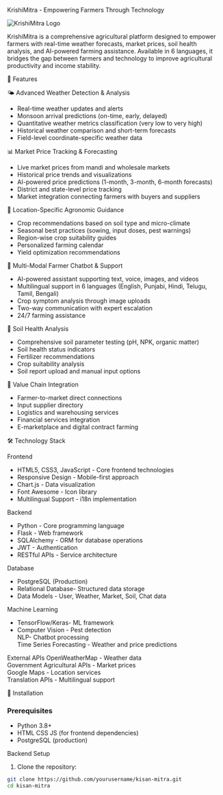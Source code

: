  KrishiMitra - Empowering Farmers Through Technology

![KrishiMitra Logo]()

KrishiMitra is a comprehensive agricultural platform designed to empower farmers with real-time weather forecasts, market prices, soil health analysis, and AI-powered farming assistance. Available in 6 languages, it bridges the gap between farmers and technology to improve agricultural productivity and income stability.

🌱 Features

🌤️ Advanced Weather Detection & Analysis
- Real-time weather updates and alerts  
- Monsoon arrival predictions (on-time, early, delayed)  
- Quantitative weather metrics classification (very low to very high)  
- Historical weather comparison and short-term forecasts  
- Field-level coordinate-specific weather data  

 📊 Market Price Tracking & Forecasting
- Live market prices from mandi and wholesale markets  
- Historical price trends and visualizations  
- AI-powered price predictions (1-month, 3-month, 6-month forecasts)  
- District and state-level price tracking  
- Market integration connecting farmers with buyers and suppliers  

🌾 Location-Specific Agronomic Guidance
- Crop recommendations based on soil type and micro-climate  
- Seasonal best practices (sowing, input doses, pest warnings)  
- Region-wise crop suitability guides  
- Personalized farming calendar  
- Yield optimization recommendations  

 🤖 Multi-Modal Farmer Chatbot & Support
- AI-powered assistant supporting text, voice, images, and videos  
- Multilingual support in 6 languages (English, Punjabi, Hindi, Telugu, Tamil, Bengali)  
- Crop symptom analysis through image uploads  
- Two-way communication with expert escalation  
- 24/7 farming assistance  

 🧪 Soil Health Analysis
- Comprehensive soil parameter testing (pH, NPK, organic matter)  
- Soil health status indicators  
- Fertilizer recommendations  
- Crop suitability analysis  
- Soil report upload and manual input options  

 🔗 Value Chain Integration
- Farmer-to-market direct connections  
- Input supplier directory  
- Logistics and warehousing services  
- Financial services integration  
- E-marketplace and digital contract farming  

🛠️ Technology Stack

Frontend
- HTML5, CSS3, JavaScript - Core frontend technologies  
- Responsive Design - Mobile-first approach  
- Chart.js - Data visualization  
- Font Awesome - Icon library  
- Multilingual Support - i18n implementation  

 Backend
- Python - Core programming language  
- Flask - Web framework  
- SQLAlchemy - ORM for database operations  
- JWT - Authentication  
- RESTful APIs - Service architecture  

Database
- PostgreSQL (Production)  
- Relational Database- Structured data storage  
- Data Models - User, Weather, Market, Soil, Chat data  

Machine Learning
- TensorFlow/Keras- ML framework  
- Computer Vision - Pest detection  
  NLP- Chatbot processing  
  Time Series Forecasting - Weather and price predictions  

External APIs
OpenWeatherMap - Weather data  
Government Agricultural APIs - Market prices  
Google Maps - Location services  
Translation APIs - Multilingual support  

🚀 Installation

### Prerequisites
- Python 3.8+  
- HTML CSS JS  (for frontend dependencies)  
- PostgreSQL (production)  

 Backend Setup

1. Clone the repository:
```bash
git clone https://github.com/yourusername/kisan-mitra.git
cd kisan-mitra
  
